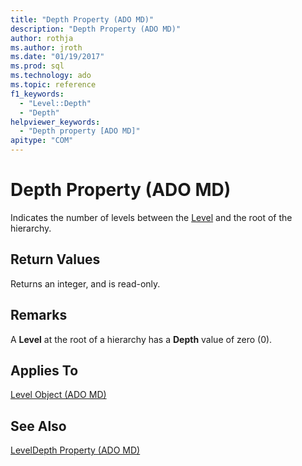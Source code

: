 ```yaml
---
title: "Depth Property (ADO MD)"
description: "Depth Property (ADO MD)"
author: rothja
ms.author: jroth
ms.date: "01/19/2017"
ms.prod: sql
ms.technology: ado
ms.topic: reference
f1_keywords:
  - "Level::Depth"
  - "Depth"
helpviewer_keywords:
  - "Depth property [ADO MD]"
apitype: "COM"
---
```

# Depth Property (ADO MD)
Indicates the number of levels between the [Level](./level-object-ado-md.md) and the root of the hierarchy.  
  
## Return Values  
 Returns an integer, and is read-only.  
  
## Remarks  
 A **Level** at the root of a hierarchy has a **Depth** value of zero (0).  
  
## Applies To  
 [Level Object (ADO MD)](./level-object-ado-md.md)  
  
## See Also  
 [LevelDepth Property (ADO MD)](./leveldepth-property-ado-md.md)